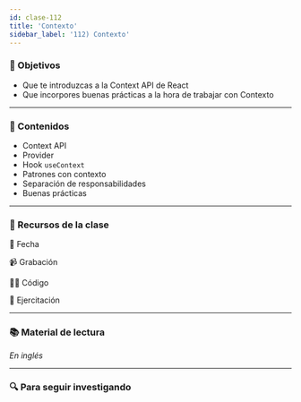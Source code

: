 ```yaml
---
id: clase-112
title: 'Contexto'
sidebar_label: '112) Contexto'
---
```


### 🏁 Objetivos

- Que te introduzcas a la Context API de React
- Que incorpores buenas prácticas a la hora de trabajar con Contexto

---

### 📝 Contenidos

- Context API
- Provider
- Hook `useContext`
- Patrones con contexto
- Separación de responsabilidades
- Buenas prácticas

---

### 🚀 Recursos de la clase

📆 Fecha

📹 Grabación

👩‍💻 Código

💪 Ejercitación

---

### 📚 Material de lectura

_En inglés_

---

### 🔍 Para seguir investigando
